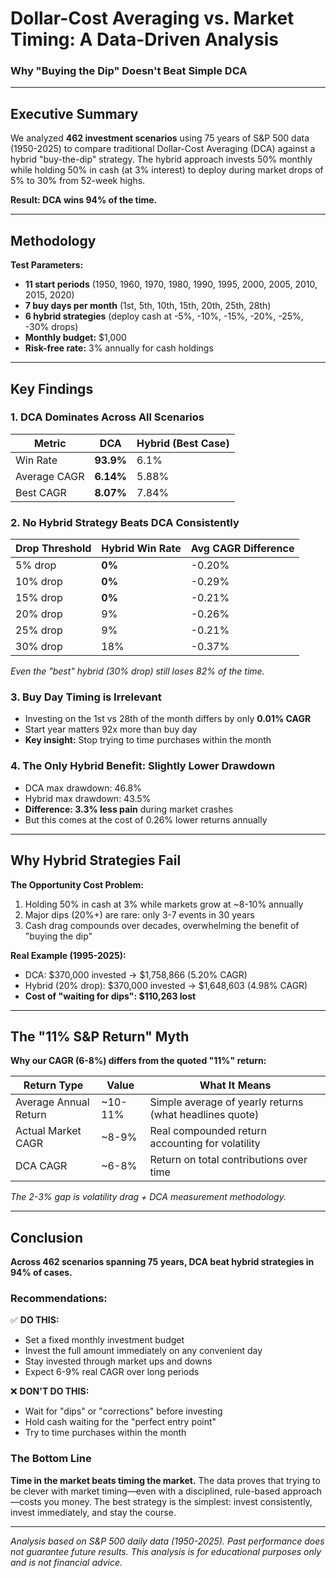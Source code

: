 # Dollar-Cost Averaging vs. Market Timing: A Data-Driven Analysis
### Why "Buying the Dip" Doesn't Beat Simple DCA

---

## Executive Summary

We analyzed **462 investment scenarios** using 75 years of S&P 500 data (1950-2025) to compare traditional Dollar-Cost Averaging (DCA) against a hybrid "buy-the-dip" strategy. The hybrid approach invests 50% monthly while holding 50% in cash (at 3% interest) to deploy during market drops of 5% to 30% from 52-week highs.

**Result: DCA wins 94% of the time.**

---

## Methodology

**Test Parameters:**
- **11 start periods** (1950, 1960, 1970, 1980, 1990, 1995, 2000, 2005, 2010, 2015, 2020)
- **7 buy days per month** (1st, 5th, 10th, 15th, 20th, 25th, 28th)
- **6 hybrid strategies** (deploy cash at -5%, -10%, -15%, -20%, -25%, -30% drops)
- **Monthly budget:** $1,000
- **Risk-free rate:** 3% annually for cash holdings

---

## Key Findings

### 1. DCA Dominates Across All Scenarios
| Metric | DCA | Hybrid (Best Case) |
|--------|-----|-------------------|
| Win Rate | **93.9%** | 6.1% |
| Average CAGR | **6.14%** | 5.88% |
| Best CAGR | **8.07%** | 7.84% |

### 2. No Hybrid Strategy Beats DCA Consistently

| Drop Threshold | Hybrid Win Rate | Avg CAGR Difference |
|---------------|----------------|---------------------|
| 5% drop | **0%** | -0.20% |
| 10% drop | **0%** | -0.29% |
| 15% drop | **0%** | -0.21% |
| 20% drop | 9% | -0.26% |
| 25% drop | 9% | -0.21% |
| 30% drop | 18% | -0.37% |

*Even the "best" hybrid (30% drop) still loses 82% of the time.*

### 3. Buy Day Timing is Irrelevant
- Investing on the 1st vs 28th of the month differs by only **0.01% CAGR**
- Start year matters 92x more than buy day
- **Key insight:** Stop trying to time purchases within the month

### 4. The Only Hybrid Benefit: Slightly Lower Drawdown
- DCA max drawdown: 46.8%
- Hybrid max drawdown: 43.5%
- **Difference: 3.3% less pain** during market crashes
- But this comes at the cost of 0.26% lower returns annually

---

## Why Hybrid Strategies Fail

**The Opportunity Cost Problem:**
1. Holding 50% in cash at 3% while markets grow at ~8-10% annually
2. Major dips (20%+) are rare: only 3-7 events in 30 years
3. Cash drag compounds over decades, overwhelming the benefit of "buying the dip"

**Real Example (1995-2025):**
- DCA: $370,000 invested → $1,758,866 (5.20% CAGR)
- Hybrid (20% drop): $370,000 invested → $1,648,603 (4.98% CAGR)
- **Cost of "waiting for dips": $110,263 lost**

---

## The "11% S&P Return" Myth

**Why our CAGR (6-8%) differs from the quoted "11%" return:**

| Return Type | Value | What It Means |
|------------|-------|--------------|
| Average Annual Return | ~10-11% | Simple average of yearly returns (what headlines quote) |
| Actual Market CAGR | ~8-9% | Real compounded return accounting for volatility |
| DCA CAGR | ~6-8% | Return on total contributions over time |

*The 2-3% gap is volatility drag + DCA measurement methodology.*

---

## Conclusion

**Across 462 scenarios spanning 75 years, DCA beat hybrid strategies in 94% of cases.**

### Recommendations:

✅ **DO THIS:**
- Set a fixed monthly investment budget
- Invest the full amount immediately on any convenient day
- Stay invested through market ups and downs
- Expect 6-9% real CAGR over long periods

❌ **DON'T DO THIS:**
- Wait for "dips" or "corrections" before investing
- Hold cash waiting for the "perfect entry point"
- Try to time purchases within the month

### The Bottom Line

**Time in the market beats timing the market.** The data proves that trying to be clever with market timing—even with a disciplined, rule-based approach—costs you money. The best strategy is the simplest: invest consistently, invest immediately, and stay the course.

---

*Analysis based on S&P 500 daily data (1950-2025). Past performance does not guarantee future results. This analysis is for educational purposes only and is not financial advice.*

